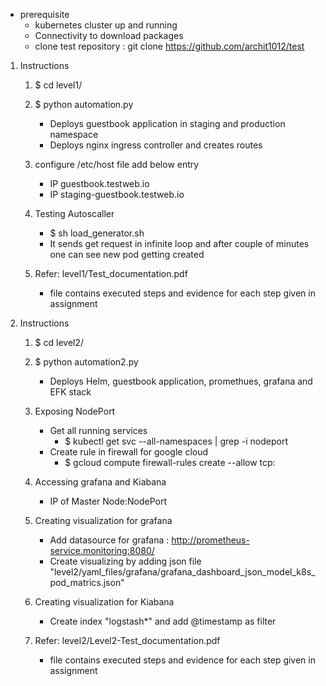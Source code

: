 
- prerequisite
  - kubernetes cluster up and running
  - Connectivity to download packages
  - clone test repository : git clone https://github.com/archit1012/test


1. Instructions
	1. $ cd level1/
	2. $ python automation.py
	   - Deploys guestbook application in staging and production namespace
	   - Deploys nginx ingress controller and creates routes

    3. configure /etc/host file add below entry
       - IP guestbook.testweb.io
       - IP staging-guestbook.testweb.io

    4. Testing Autoscaller
       - $ sh load_generator.sh
       - It sends get request in infinite loop and after couple of minutes one can see new pod getting created

	5. Refer: level1/Test_documentation.pdf
	   - file contains executed steps and evidence for each step given in assignment	
	
2. Instructions 
	1. $ cd level2/
	2. $ python automation2.py
		- Deploys Helm, guestbook application, promethues, grafana and EFK stack
	3. Exposing NodePort
	   - Get all running services
	     - $ kubectl get svc --all-namespaces | grep -i nodeport
	   - Create rule in firewall for google cloud
	     - $ gcloud compute firewall-rules create <name Of service> --allow tcp:<NodePort of Service>

	4. Accessing grafana and Kiabana
	   - IP of Master Node:NodePort

	5. Creating visualization for grafana
	   - Add datasource for grafana : http://prometheus-service.monitoring:8080/
	   - Create visualizing by adding json file "level2/yaml_files/grafana/grafana_dashboard_json_model_k8s_pod_matrics.json" 
    
    6. Creating visualization for Kiabana
       - Create index "logstash*" and add @timestamp as filter
	7. Refer: level2/Level2-Test_documentation.pdf
	   - file contains executed steps and evidence for each step given in assignment	
